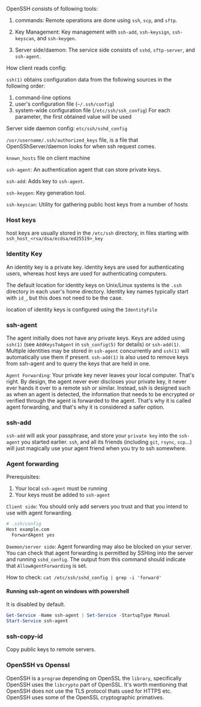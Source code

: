 
OpenSSH consists of following tools:

1. commands: Remote operations are done using `ssh`, `scp`, and `sftp`.

2. Key Management: Key management with `ssh-add`, `ssh-keysign`, `ssh-keyscan`, and `ssh-keygen`.

3. Server side/daemon: The service side consists of `sshd`, `sftp-server`, and `ssh-agent`.

How client reads config:

`ssh(1)` obtains configuration data from the following sources in the following order:
1. command-line options
2. user's configuration file (`~/.ssh/config`)
3. system-wide configuration file (`/etc/ssh/ssh_config`)
For each parameter, the first obtained value will be used

Server side daemon config:
`etc/ssh/sshd_config`

`/usr/username/.ssh/authorized_keys` file, is a file that OpenSShServer/daemon looks for when ssh request comes.

`known_hosts` file on client machine

`ssh-agent`: An authentication agent that can store private keys.

`ssh-add`: Adds key to `ssh-agent`.

`ssh-keygen`: Key generation tool.

`ssh-keyscan`: Utility for gathering public host keys from a number of hosts

### Host keys

host keys are usually stored in the `/etc/ssh` directory, in files starting with `ssh_host_<rsa/dsa/ecdsa/ed25519>_key`

### Identity Key

An identity key is a private key.
identity keys are used for authenticating users, whereas host keys are used for authenticating computers.

The default location for identity keys on Unix/Linux systems is the  `.ssh` directory in each user's home directory. Identity key names typically start with `id_`, but this does not need to be the case.

location of identity keys is configured using the `IdentityFile`

### ssh-agent

The agent initially does not have any private keys. Keys are added using `ssh(1)` (see `AddKeysToAgent` in `ssh_config(5)` for details) or `ssh-add(1)`. Multiple identities may be stored in `ssh-agent` concurrently and `ssh(1)` will automatically use them if present. `ssh-add(1)` is also used to remove keys from ssh-agent and to query the keys that are held in one.

`Agent Forwarding`: Your private key never leaves your local computer. That's right. By design, the agent never ever discloses your private key, it never ever hands it over to a remote ssh or similar. Instead, ssh is designed such as when an agent is detected, the information that needs to be encrypted or verified through the agent is forwarded to the agent. That's why it is called agent forwarding, and that's why it is considered a safer option.

### ssh-add

`ssh-add` will ask your passphrase, and store your `private key` into the `ssh-agent` you started earlier. `ssh`, and all its friends (including `git`, `rsync`, `scp`...) will just magically use your agent friend when you try to ssh somewhere.

### Agent forwarding

Prerequisites:
1. Your local `ssh-agent` must be running
2. Your keys must be added to `ssh-agent`

`Client side`:
You should only add servers you trust and that you intend to use with agent forwarding.

```sh
# .ssh/config
Host example.com
  ForwardAgent yes
```

`Daemon/server side`:
Agent forwarding may also be blocked on your server. You can check that agent forwarding is permitted by SSHing into the server and running `sshd_config`. The output from this command should indicate that `AllowAgentForwarding` is set.

How to check:
`cat /etc/ssh/sshd_config | grep -i 'forward'`


#### Running ssh-agent on windows with powershell

It is disabled by default.

```powershell
Get-Service -Name ssh-agent | Set-Service -StartupType Manual
Start-Service ssh-agent
```

### ssh-copy-id

Copy public keys to remote servers.

### OpenSSH vs Openssl

OpenSSH is a `program` depending on OpenSSL the `library`, specifically OpenSSH uses the `libcrypto` part of OpenSSL.
It's worth mentioning that OpenSSH does not use the TLS protocol thats used for HTTPS etc. OpenSSH uses some of the OpenSSL cryptographic primatives.



